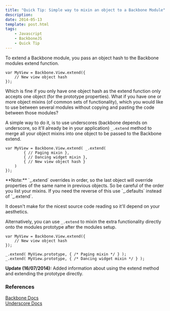 ```yaml
---
title: "Quick Tip: Simple way to mixin an object to a Backbone Module"
description: 
date: 2014-05-13
template: post.html
tags:
    - Javascript
    - BackboneJS
    - Quick Tip
---
```


To extend a Backbone module, you pass an object hash to the Backbone modules extend function.

    var MyView = Backbone.View.extend({
        // New view object hash
    });

Which is fine if you only have one object hash as the extend function only accepts one object (for the prototype properties). What if you have one or more object mixins (of common sets of functionality), which you would like to use between several modules without copying and pasting the code between those modules?

A simple way to do it, is to use underscores (backbone depends on underscore, so it'll already be in your application) `_.extend` method to merge all your object mixins into one object to be passed to the Backbone extend.

    var MyView = Backbone.View.extend( _.extend(
            { // Paging mixin },
            { // Dancing widget mixin },
            { // New view object hash }
        )
    });

<div class="alert alert-info">**Note:** `_.extend` overrides in order, so the last object will override properties of the same name in previous objects. So be careful of the order you list your mixins. If you need the reverse of this use `_.defaults` instead of `_.extend`.</div>

It doesn't make for the nicest source code reading so it'll depend on your aesthetics.

Alternatively, you can use `_.extend` to mixin the extra functionality directly onto the modules prototype after the modules setup.

    var MyView = Backbone.View.extend({
        // New view object hash
    });

    _.extend( MyView.prototype, { /* Paging mixin */ } );    
    _.extend( MyView.prototype, { /* Dancing widget mixin */ } );    

**Update (16/07/2014):** Added information about using the extend method and extending the prototype directly.

### References

[Backbone Docs](http://backbonejs.org/)  
[Underscore Docs](http://underscorejs.org/)  
